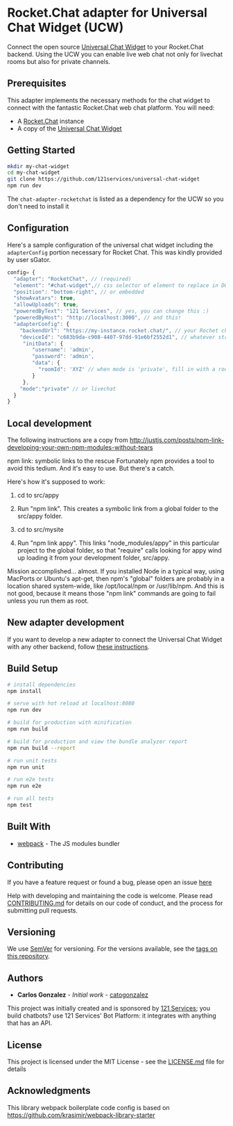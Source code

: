 # Rocket.Chat adapter for Universal Chat Widget (UCW)

Connect the open source [Universal Chat Widget](https://github.com/catogonzalez/universal-chat-widget) to your Rocket.Chat backend. Using the UCW you can enable live web chat not only for livechat rooms but also for private channels.


## Prerequisites

This adapter implements the necessary methods for the chat widget to connect with the fantastic Rocket.Chat web chat platform. You will need:
* A [Rocket.Chat](https://rocket.chat) instance 
* A copy of the [Universal Chat Widget](https://github.com/catogonzalez/universal-chat-widget)


## Getting Started

```bash
mkdir my-chat-widget
cd my-chat-widget
git clone https://github.com/121services/universal-chat-widget
npm run dev
```
The `chat-adapter-rocketchat` is listed as a dependency for the UCW so you don't need to install it

## Configuration

Here's a sample configuration of the universal chat widget including the `adapterConfig` portion necessary for Rocket Chat. This was kindly provided by user sGator.

```javascript
config= { 
  "adapter": "RocketChat", // (required)
  "element": "#chat-widget",// css selector of element to replace in DOM when the chat widget renders (required)
  "position": "bottom-right", // or embedded
  "showAvatars": true,
  "allowUploads": true,
  "poweredByText": "121 Services", // yes, you can change this :)
  "poweredByHost": "http://localhost:3000", // and this!
  "adapterConfig": { 
    "backendUrl": "https://my-instance.rocket.chat/", // your Rochet chat instance
    "deviceId": "c683b9da-c908-4407-97dd-91e6bf2552d1", // whatever string you want to use to track your clients' messages
     "initData": {
        "username": 'admin',
        "password": 'admin',
        "data": {
          "roomId": 'XYZ' // when mode is 'private', fill in with a room id; when mode is 'livechat' fill in a departmentId 
        } 
     },
    "mode":"private" // or livechat
  }
}
```

## Local development
The following instructions are a copy from http://justjs.com/posts/npm-link-developing-your-own-npm-modules-without-tears

npm link: symbolic links to the rescue
Fortunately npm provides a tool to avoid this tedium. And it's easy to use. But there's a catch.

Here's how it's supposed to work:

1. cd to src/appy

2. Run "npm link". This creates a symbolic link from a global folder to the src/appy folder.

3. cd to src/mysite

4. Run "npm link appy". This links "node_modules/appy" in this particular project to the global folder, so that "require" calls looking for appy wind up loading it from your development folder, src/appy.

Mission accomplished... almost. If you installed Node in a typical way, using MacPorts or Ubuntu's apt-get, then npm's "global" folders are probably in a location shared system-wide, like /opt/local/npm or /usr/lib/npm. And this is not good, because it means those "npm link" commands are going to fail unless you run them as root.


## New adapter development
If you want to develop a new adapter to connect the Universal Chat Widget with any other backend, follow [these instructions](https://github.com/catogonzalez/universal-chat-widget).

 
## Build Setup

``` bash
# install dependencies
npm install

# serve with hot reload at localhost:8080
npm run dev

# build for production with minification
npm run build

# build for production and view the bundle analyzer report
npm run build --report

# run unit tests
npm run unit

# run e2e tests
npm run e2e

# run all tests
npm test
```

## Built With

* [webpack](https://webpack.js.org/) - The JS modules bundler

## Contributing

If you have a feature request or found a bug, please open an issue [here](https://github.com/catogonzalez/chat-adapter-rocketchat/issues)

Help with developing and maintaining the code is welcome. Please read [CONTRIBUTING.md](https://github.com/catogonzalez/chat-adapter-rocketchat/contributing.md) for details on our code of conduct, and the process for submitting pull requests.

## Versioning

We use [SemVer](http://semver.org/) for versioning. For the versions available, see the [tags on this repository](https://github.com/catogonzalez/chat-adapter-rocketchat/tags). 

## Authors

* **Carlos Gonzalez** - *Initial work* - [catogonzalez](https://github.com/catogonzalez)

This project was initially created and is sponsored by [121 Services](https://121.services); you build chatbots? use 121 Services' Bot Platform: it integrates with anything that has an API. 

## License

This project is licensed under the MIT License - see the [LICENSE.md](LICENSE.md) file for details

## Acknowledgments

This library webpack boilerplate code config is based on https://github.com/krasimir/webpack-library-starter




